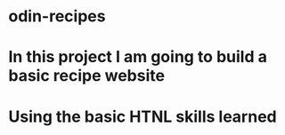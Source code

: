 # odin-recipes
# In this project I am going to build a basic recipe website
# Using the basic HTNL skills learned